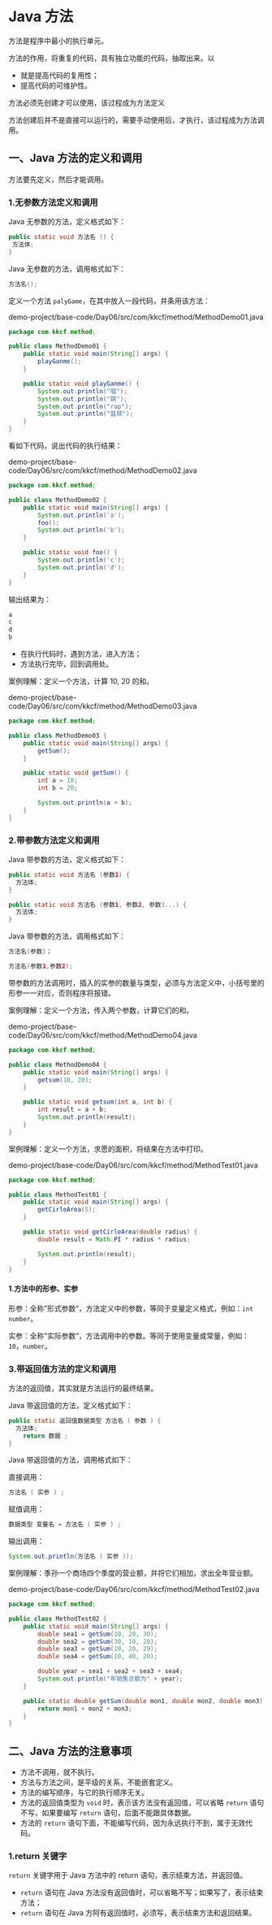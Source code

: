 # Java 方法

方法是程序中最小的执行单元。

方法的作用，将重复的代码，具有独立功能的代码，抽取出来。以

- 就是提高代码的复用性；
- 提高代码的可维护性。

方法必须先创建才可以使用，该过程成为方法定义

方法创建后并不是直接可以运行的，需要手动使用后，才执行，该过程成为方法调用。

## 一、Java 方法的定义和调用

方法要先定义，然后才能调用。

### 1.无参数方法定义和调用

Java 无参数的方法，定义格式如下：

```java
public static void 方法名 () {
 方法体;
}
```

Java 无参数的方法，调用格式如下：

```java
方法名();
```

定义一个方法 `palyGame`，在其中放入一段代码，并条用该方法：

demo-project/base-code/Day06/src/com/kkcf/method/MethodDemo01.java

```java
package com.kkcf.method;

public class MethodDemo01 {
    public static void main(String[] args) {
        playGanme();
    }

    public static void playGanme() {
        System.out.println("唱");
        System.out.println("跳");
        System.out.println("rap");
        System.out.println("篮球");
    }
}
```

看如下代码，说出代码的执行结果：

demo-project/base-code/Day06/src/com/kkcf/method/MethodDemo02.java

```java
package com.kkcf.method;

public class MethodDemo02 {
    public static void main(String[] args) {
        System.out.println('a');
        foo();
        System.out.println('b');
    }

    public static void foo() {
        System.out.println('c');
        System.out.println('d');
    }
}
```

输出结果为：

```cmd
a
c
d
b
```

- 在执行代码时，遇到方法，进入方法；
- 方法执行完毕，回到调用处。

案例理解：定义一个方法，计算 10, 20 的和。

demo-project/base-code/Day06/src/com/kkcf/method/MethodDemo03.java

```java
package com.kkcf.method;

public class MethodDemo03 {
    public static void main(String[] args) {
        getSum();
    }

    public static void getSum() {
        int a = 10;
        int b = 20;

        System.out.println(a + b);
    }
}
```

### 2.带参数方法定义和调用

Java 带参数的方法，定义格式如下：

```java
public static void 方法名 (参数1) {
  方法体;
}

public static void 方法名 (参数1, 参数2, 参数3...) {
  方法体;
}
```

Java 带参数的方法，调用格式如下：

```java
方法名(参数)；

方法名(参数1,参数2);
```

带参数的方法调用时，插入的实参的数量与类型，必须与方法定义中，小括号里的形参一一对应，否则程序将报错。

案例理解：定义一个方法，传入两个参数，计算它们的和。

demo-project/base-code/Day06/src/com/kkcf/method/MethodDemo04.java

```java
package com.kkcf.method;

public class MethodDemo04 {
    public static void main(String[] args) {
        getsum(10, 20);
    }

    public static void getsum(int a, int b) {
        int result = a + b;
        System.out.println(result);
    }
}
```

案例理解：定义一个方法，求愿的面积，将结果在方法中打印。

demo-project/base-code/Day06/src/com/kkcf/method/MethodTest01.java

```java
package com.kkcf.method;

public class MethodTest01 {
    public static void main(String[] args) {
        getCirleArea(5);
    }

    public static void getCirleArea(double radius) {
        double result = Math.PI * radius * radius;

        System.out.println(result);
    }
}
```

#### 1.方法中的形参、实参

形参：全称”形式参数“，方法定义中的参数，等同于变量定义格式，例如：`int number`。

实参：全称”实际参数“，方法调用中的参数。等同于使用变量或常量，例如： `10`，`number`。

### 3.带返回值方法的定义和调用

方法的返回值，其实就是方法运行的最终结果。

Java 带返回值的方法，定义格式如下：

```java
public static 返回值数据类型 方法名 ( 参数 ) {
  方法体;
	return 数据 ;
}
```

Java 带返回值的方法，调用格式如下：

直接调用：

```java
方法名 ( 实参 ) ;
```

赋值调用：

```java
数据类型 变量名 = 方法名 ( 实参 ) ;
```

输出调用：

```java
System.out.println(方法名 ( 实参 ));
```

案例理解：季孙一个商场四个季度的营业额，并将它们相加，求出全年营业额。

demo-project/base-code/Day06/src/com/kkcf/method/MethodTest02.java

```java
package com.kkcf.method;

public class MethodTest02 {
    public static void main(String[] args) {
        double sea1 = getSum(10, 20, 30);
        double sea2 = getSum(30, 10, 20);
        double sea3 = getSum(10, 20, 29);
        double sea4 = getSum(10, 40, 20);

        double year = sea1 + sea2 + sea3 + sea4;
        System.out.println("年销售总额为" + year);
    }

    public static double getSum(double mon1, double mon2, double mon3) {
        return mon1 + mon2 + mon3;
    }
}
```

## 二、Java 方法的注意事项

- 方法不调用，就不执行。
- 方法与方法之间，是平级的关系，不能嵌套定义。
- 方法的编写顺序，与它的执行顺序无关。
- 方法的返回值类型为 `void` 时，表示该方法没有返回值，可以省略 `return` 语句不写，如果要编写 `return` 语句，后面不能跟具体数据。
- 方法的 `return` 语句下面，不能编写代码，因为永远执行不到，属于无效代码。

### 1.return 关键字

`return` 关键字用于 Java 方法中的 return 语句，表示结束方法，并返回值。

- `return` 语句在 Java 方法没有返回值时，可以省略不写；如果写了，表示结束方法；
- `return` 语句在 Java 方阿有返回值时，必须写，表示结束方法和返回结果。
